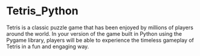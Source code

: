 # Tetris_Python
Tetris is a classic puzzle game that has been enjoyed by millions of players around the world. In your version of the game built in Python using the Pygame library, players will be able to experience the timeless gameplay of Tetris in a fun and engaging way.
